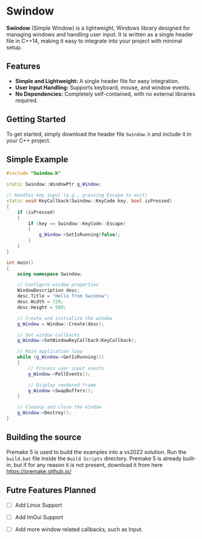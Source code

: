 # Swindow

**Swindow** (Simple Window) is a lightweight, Windows library designed for managing windows and handling user input. It is written as a single header file in C++14, making it easy to integrate into your project with minimal setup.

## Features

- **Simple and Lightweight:** A single header file for easy integration.
- **User Input Handling:** Supports keyboard, mouse, and window events.
- **No Dependencies:** Completely self-contained, with no external libraries required.

## Getting Started

To get started, simply download the header file `Swindow.h` and include it in your C++ project.

## Simple Example

```cpp
#include "Swindow.h"

static Swindow::WindowPtr g_Window;

// Handles key input (e.g., pressing Escape to exit)
static void KeyCallback(Swindow::KeyCode key, bool isPressed)
{
	if (isPressed)
	{
		if (key == Swindow::KeyCode::Escape)
		{
			g_Window->SetIsRunning(false);
		}
	}
}

int main()
{
	using namespace Swindow;

	// Configure window properties
	WindowDescription desc;
	desc.Title = "Hello from Swindow";
	desc.Width = 720;
	desc.Height = 500;

	// Create and initialize the window
	g_Window = Window::Create(desc);

	// Set window callbacks
	g_Window->SetWindowKeyCallback(KeyCallback);

	// Main application loop
	while (g_Window->GetIsRunning())
	{
		// Process user input events
		g_Window->PollEvents();

		// Display rendered frame
		g_Window->SwapBuffers();
	}

	// Cleanup and close the window
	g_Window->Destroy();
}
```

## Building the source

Premake 5 is used to build the examples into a vs2022 solution. Run the `build.bat` file inside the `Build Scripts` directory.
Premake 5 is already built-in, but if for any reason it is not present, download it from here https://premake.github.io/ 

## Futre Features Planned

- [ ] Add Linux Support
- [ ] Add ImGui Support
- [ ] Add more window related callbacks, such as Input. 



